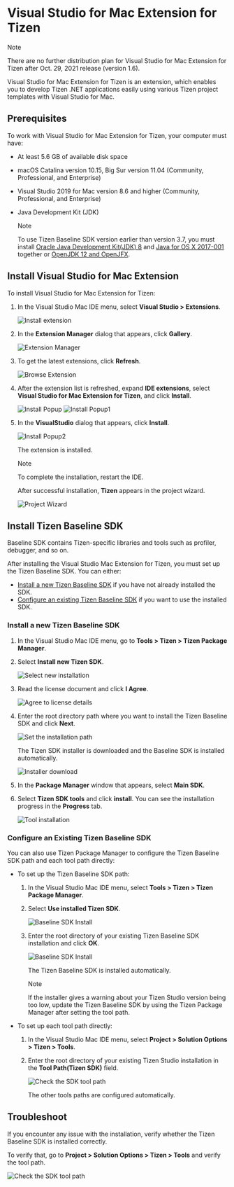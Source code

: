 # Visual Studio for Mac Extension for Tizen

> [!NOTE]
> There are no further distribution plan for Visual Studio for Mac Extension for Tizen after Oct. 29, 2021 release (version 1.6).

Visual Studio for Mac Extension for Tizen is an extension, which enables you to develop Tizen .NET applications easily using various Tizen project templates with Visual Studio for Mac.

## Prerequisites

To work with Visual Studio for Mac Extension for Tizen, your computer must have:

- At least 5.6 GB of available disk space
- macOS Catalina version 10.15, Big Sur version 11.04 (Community, Professional, and Enterprise)
- Visual Studio 2019 for Mac version 8.6 and higher (Community, Professional, and Enterprise)
- Java Development Kit (JDK)

  > [!NOTE]
  > To use Tizen Baseline SDK version earlier than version 3.7, you must install [Oracle Java Development Kit(JDK) 8](https://www.oracle.com/technetwork/java/javase/downloads/jdk8-downloads-2133151.html) and [Java for OS X 2017-001](https://support.apple.com/kb/DL1572) together or [OpenJDK 12 and OpenJFX](../tizen-studio/setup/openjdk.md#install-openjdk-for-macos).

## Install Visual Studio for Mac Extension

To install Visual Studio for Mac Extension for Tizen:

1. In the Visual Studio Mac IDE menu, select **Visual Studio > Extensions**.

   ![Install extension](media/install-extension1.png)

2. In the **Extension Manager** dialog that appears, click **Gallery**.

	![Extension Manager](media/install-extension2.png)

3. To get the latest extensions, click **Refresh**.

	![Browse Extension](media/install-extension3.png)

4. After the extension list is refreshed, expand **IDE extensions**, select **Visual Studio for Mac Extension for Tizen**, and click **Install**.

	![Install Popup](media/install-extension4.png)
	![Install Popup1](media/install-extension5.png)

5. In the **VisualStudio** dialog that appears, click **Install**.

    ![Install Popup2](media/install-extension6.png)

   The extension is installed.

   > [!NOTE]
   > To complete the installation, restart the IDE.

   After successful installation, **Tizen** appears in the project wizard.

   ![Project Wizard](media/install-extension7.png)

## Install Tizen Baseline SDK

Baseline SDK contains Tizen-specific libraries and tools such as profiler, debugger, and so on.

After installing the Visual Studio Mac Extension for Tizen, you must set up the Tizen Baseline SDK. You can either:

- [Install a new Tizen Baseline SDK](#install-a-new-tizen-baseline-sdk) if you have not already installed the SDK.
- [Configure an existing Tizen Baseline SDK](#configure-an-existing-tizen-baseline-sdk) if you want to use the installed SDK.

### Install a new Tizen Baseline SDK

1. In the Visual Studio Mac IDE menu, go to **Tools > Tizen > Tizen Package Manager**.
2. Select **Install new Tizen SDK**.

   ![Select new installation](media/howtoinstall-installwizard1.png)

3. Read the license document and click **I Agree**.

   ![Agree to license details](media/howtoinstall-installwizard2.png)

4. Enter the root directory path where you want to install the Tizen Baseline SDK and click **Next**.

   ![Set the installation path](media/howtoinstall-installwizard3.png)

   The Tizen SDK installer is downloaded and the Baseline SDK is installed automatically.

   ![Installer download](media/howtoinstall-installwizard4.png)

5. In the **Package Manager** window that appears, select **Main SDK**.

6. Select **Tizen SDK tools** and click **install**. You can see the installation progress in the **Progress** tab.

   ![Tool installation](media/howtoinstall-installwizard6.png)

<a name="configure-an-existing-tizen-baseline-sdk"></a>
### Configure an Existing Tizen Baseline SDK

You can also use Tizen Package Manager to configure the Tizen Baseline SDK path and each tool path directly:

- To set up the Tizen Baseline SDK path:

  1. In the Visual Studio Mac IDE menu, select **Tools > Tizen > Tizen Package Manager**.
  2. Select **Use installed Tizen SDK**.

     ![Baseline SDK Install](media/howtoinstall-installwizard7.png)

  3. Enter the root directory of your existing Tizen Baseline SDK installation and click **OK**.

     ![Baseline SDK Install](media/howtoinstall-installwizard8.png)

     The Tizen Baseline SDK is installed automatically.

     > [!NOTE]
     > If the installer gives a warning about your Tizen Studio version being too low, update the Tizen Baseline SDK by using the Tizen Package Manager after setting the tool path.

- To set up each tool path directly:

  1. In the Visual Studio Mac IDE menu, select **Project > Solution Options > Tizen > Tools**.
  2. Enter the root directory of your existing Tizen Studio installation in the **Tool Path(Tizen SDK)** field.

     ![Check the SDK tool path](media/howtoinstall-checktoolpath.png)

     The other tools paths are configured automatically.


## Troubleshoot

If you encounter any issue with the installation, verify whether the Tizen Baseline SDK is installed correctly.

To verify that, go to **Project > Solution Options > Tizen > Tools** and verify the tool path.

![Check the SDK tool path](media/howtoinstall-checktoolpath.png)
